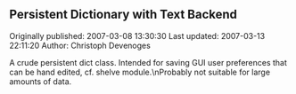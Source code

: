 ## Persistent Dictionary with Text Backend 
Originally published: 2007-03-08 13:30:30 
Last updated: 2007-03-13 22:11:20 
Author: Christoph Devenoges 
 
A crude persistent dict class. Intended for saving GUI user preferences that can be hand edited, cf. shelve module.\nProbably not suitable for large amounts of data.